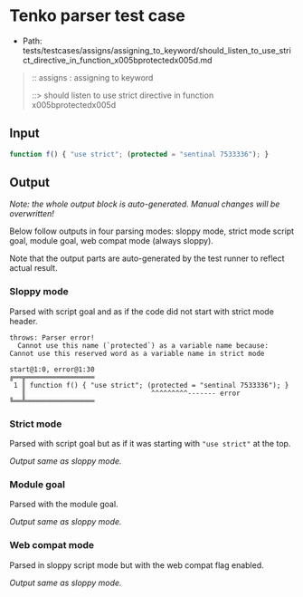 # Tenko parser test case

- Path: tests/testcases/assigns/assigning_to_keyword/should_listen_to_use_strict_directive_in_function_x005bprotectedx005d.md

> :: assigns : assigning to keyword
>
> ::> should listen to use strict directive in function x005bprotectedx005d

## Input

`````js
function f() { "use strict"; (protected = "sentinal 7533336"); }
`````

## Output

_Note: the whole output block is auto-generated. Manual changes will be overwritten!_

Below follow outputs in four parsing modes: sloppy mode, strict mode script goal, module goal, web compat mode (always sloppy).

Note that the output parts are auto-generated by the test runner to reflect actual result.

### Sloppy mode

Parsed with script goal and as if the code did not start with strict mode header.

`````
throws: Parser error!
  Cannot use this name (`protected`) as a variable name because: Cannot use this reserved word as a variable name in strict mode

start@1:0, error@1:30
╔══╦═════════════════
 1 ║ function f() { "use strict"; (protected = "sentinal 7533336"); }
   ║                               ^^^^^^^^^------- error
╚══╩═════════════════

`````

### Strict mode

Parsed with script goal but as if it was starting with `"use strict"` at the top.

_Output same as sloppy mode._

### Module goal

Parsed with the module goal.

_Output same as sloppy mode._

### Web compat mode

Parsed in sloppy script mode but with the web compat flag enabled.

_Output same as sloppy mode._
